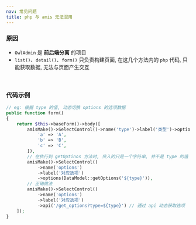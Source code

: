 ```yaml
---
nav: 常见问题
title: php 与 amis 无法混用
---
```


### 原因

- `OwlAdmin` 是 __前后端分离__ 的项目  
- `list()`、`detail()`、`form()` 只负责构建页面, 在这几个方法内的 `php` 代码, 只能获取数据, 无法与页面产生交互

<br>

### 代码示例

```php
// eg: 根据 type 的值, 动态切换 options 的选项数据 
public function form()
{
    return $this->baseForm()->body([
        amisMake()->SelectControl()->name('type')->label('类型')->options([
            'a' => 'A',
            'b' => 'B',
            'c' => 'C',
        ]),
        // 在执行到 getOptinos 方法时, 传入的只是一个字符串, 并不是 type 的值
        amisMake()->SelectControl()
            ->name('options')
            ->label('对应选项')
            ->options(DataModel::getOptions('${type}')),
        // 正确做法
        amisMake()->SelectControl()
            ->name('options')
            ->label('对应选项')
            ->api('/get_options?type=${type}') // 通过 api 动态获取选项
    ]);
}
```
